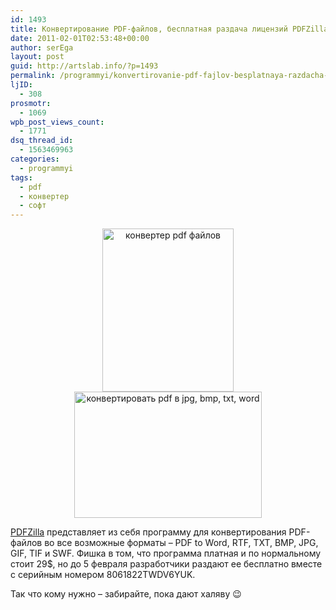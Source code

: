 ```yaml
---
id: 1493
title: Конвертирование PDF-файлов, бесплатная раздача лицензий PDFZilla
date: 2011-02-01T02:53:48+00:00
author: serEga
layout: post
guid: http://artslab.info/?p=1493
permalink: /programmyi/konvertirovanie-pdf-fajlov-besplatnaya-razdacha-licenzij-pdfzilla/
ljID:
  - 308
prosmotr:
  - 1069
wpb_post_views_count:
  - 1771
dsq_thread_id:
  - 1563469963
categories:
  - programmyi
tags:
  - pdf
  - конвертер
  - софт
---
```

<center>
  <a href="http://artslab.info/wp-content/uploads/pdfzilla.jpg"><img src="http://artslab.info/wp-content/uploads/pdfzilla.jpg" alt="конвертер pdf файлов" title="pdfzilla" width="210" height="261" class="alignnone size-full wp-image-1494" /></a> <a href="http://artslab.info/wp-content/uploads/shot1.jpg"><img src="http://artslab.info/wp-content/uploads/shot1.jpg" alt="конвертировать pdf в jpg, bmp, txt, word" title="shot1" width="300" height="202" class="alignnone size-full wp-image-1495" /></a>
</center>

[PDFZilla](http://www.pdfzilla.com/giveaway.html) представляет из себя программу для конвертирования PDF-файлов во все возможные форматы &#8211; PDF to Word, RTF, TXT, BMP, JPG, GIF, TIF и SWF. Фишка в том, что программа платная и по нормальному стоит 29$, но до 5 февраля разработчики раздают ее бесплатно вместе с серийным номером 8061822TWDV6YUK.

Так что кому нужно &#8211; забирайте, пока дают халяву 😉

<!-- ed08ee7531b4fbefcfc3b69163fa025e -->